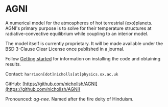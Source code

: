# AGNI
A numerical model for the atmospheres of hot terrestrial (exo)planets. AGNI's 
primary purpose is to solve for their temperature structures at 
radiative-convective equilibrium while coupling to an interior model.

The model itself is currently proprietary. It will be made available under the 
BSD 3-Clause Clear License once published in a journal. 

Follow [Getting started](@ref) for information on installing the code and 
obtaining results.

Contact: `harrison[dot]nicholls[at]physics.ox.ac.uk`  
        
GitHub: [https://github.com/nichollsh/AGNI](https://github.com/nichollsh/AGNI)   

Pronounced: _ag-nee_. Named after the fire deity of Hinduism.
